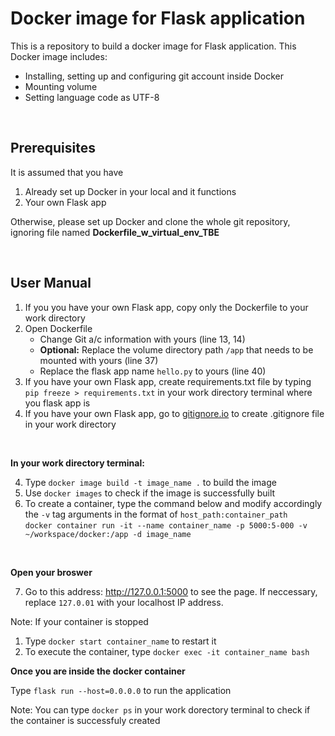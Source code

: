 # Docker image for Flask application
This is a repository to build a docker image for Flask application. This Docker image includes:
* Installing, setting up and configuring git account inside Docker
* Mounting volume
* Setting language code as UTF-8
<br>

## Prerequisites

It is assumed that you have
1. Already set up Docker in your local and it functions
2. Your own Flask app

Otherwise, please set up Docker and clone the whole git repository, ignoring file named **Dockerfile_w_virtual_env_TBE**

<br>

## User Manual

1. If you you have your own Flask app, copy only the Dockerfile to your work directory
2. Open Dockerfile 
    * Change Git a/c information with yours (line 13, 14)
    * **Optional:** Replace the volume directory path `/app` that needs to be mounted with yours (line 37)
    * Replace the flask app name `hello.py` to yours (line 40)
2. If you have your own Flask app, create requirements.txt file by typing `pip freeze > requirements.txt` in your work directory terminal where you flask app is
3. If you have your own Flask app, go to [gitignore.io] to create .gitignore file in your work directory
<br>

**In your work directory terminal:**

4. Type `docker image build -t image_name .` to build the image
5. Use `docker images` to check if the image is successfully built
6. To create a container, type the command below and modify accordingly the `-v` tag arguments in the format of `host_path:container_path` <br>
   `docker container run -it --name container_name -p 5000:5-000 -v ~/workspace/docker:/app -d image_name`
<br>

**Open your broswer**

7. Go to this address: <http://127.0.0.1:5000> to see the page. If neccessary, replace `127.0.01` with your localhost IP address. 

Note: If your container is stopped

1. Type `docker start container_name` to restart it
2. To execute the container, type `docker exec -it container_name bash`

**Once you are inside the docker container**

Type `flask run --host=0.0.0.0` to run the application

Note: You can type `docker ps` in your work dorectory terminal to check if the container is successfuly created

[gitignore.io]: https://gitignore.io/
